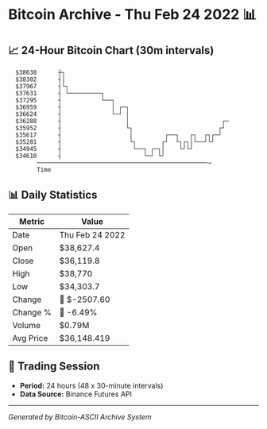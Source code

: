 # Bitcoin Archive - Thu Feb 24 2022 📊

## 📈 24-Hour Bitcoin Chart (30m intervals)

```
  $38638      ┼┐                                               
  $38302      ┤│                                               
  $37967      ┤└┐                                              
  $37631      ┤ └─────────┐                                    
  $37295      ┤           └──┐                                 
  $36959      ┤              │ ┌─┐                             
  $36624      ┤              └─┘ │                             
  $36288      ┤                  │                          ┌─ 
  $35952      ┤                  └┐                        ┌┘  
  $35617      ┤                   │         ┌──┐   ┌┐  ┌┐┌─┘   
  $35281      ┤                   └┐       ┌┘  └┐┌┐│└──┘└┘     
  $34945      ┤                    └──┐ ┌─┐│    └┘└┘           
  $34610      ┤                       └─┘ └┘                   
        ────────────────────────────────────────────────→
        Time
```

## 📊 Daily Statistics

| Metric | Value |
|--------|-------|
| Date | Thu Feb 24 2022 |
| Open | $38,627.4 |
| Close | $36,119.8 |
| High | $38,770 |
| Low | $34,303.7 |
| Change | 🔴 $-2507.60 |
| Change % | 🔴 -6.49% |
| Volume | $0.79M |
| Avg Price | $36,148.419 |

## 📅 Trading Session

- **Period:** 24 hours (48 x 30-minute intervals)
- **Data Source:** Binance Futures API

---
*Generated by Bitcoin-ASCII Archive System*

